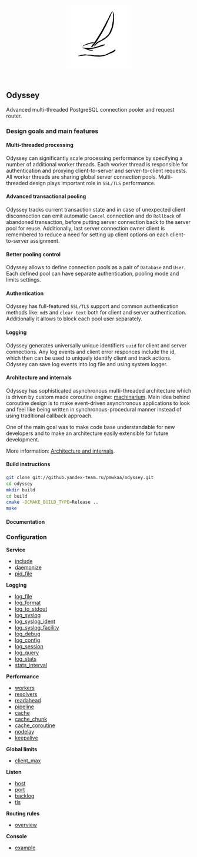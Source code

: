 <p align="center">
	<img src="documentation/odyssey.png" width="35%" height="35%" /><br>
</p>
<br>

## Odyssey

Advanced multi-threaded PostgreSQL connection pooler and request router.

### Design goals and main features

#### Multi-threaded processing

Odyssey can significantly scale processing performance by
specifying a number of additional worker threads. Each worker thread is
responsible for authentication and proxying client-to-server and server-to-client
requests. All worker threads are sharing global server connection pools.
Multi-threaded design plays important role in `SSL/TLS` performance.

#### Advanced transactional pooling

Odyssey tracks current transaction state and in case of unexpected client
disconnection can emit automatic `Cancel` connection and do `Rollback` of
abandoned transaction, before putting server connection back to
the server pool for reuse. Additionally, last server connection owner client
is remembered to reduce a need for setting up client options on each
client-to-server assignment.

#### Better pooling control

Odyssey allows to define connection pools as a pair of `Database` and `User`.
Each defined pool can have separate authentication, pooling mode and limits settings.

#### Authentication

Odyssey has full-featured `SSL/TLS` support and common authentication methods
like: `md5` and `clear text` both for client and server authentication.
Additionally it allows to block each pool user separately.

#### Logging

Odyssey generates universally unique identifiers `uuid` for client and server connections.
Any log events and client error responces include the id, which then can be used to
uniquely identify client and track actions. Odyssey can save log events into log file and
using system logger.

#### Architecture and internals

Odyssey has sophisticated asynchronous multi-threaded architecture which
is driven by custom made coroutine engine: [machinarium](https://github.yandex-team.ru/pmwkaa/odyssey/tree/master/third_party/machinarium).
Main idea behind coroutine design is to make event-driven asynchronous applications to look and feel
like being written in synchronous-procedural manner instead of using traditional
callback approach.

One of the main goal was to make code base understandable for new developers and
to make an architecture easily extensible for future development.

More information: [Architecture and internals](documentation/internals.md).

#### Build instructions

```sh
git clone git://github.yandex-team.ru/pmwkaa/odyssey.git
cd odyssey
mkdir build
cd build
cmake -DCMAKE_BUILD_TYPE=Release ..
make
```

#### Documentation

### Configuration

**Service**

* [include](https://github.yandex-team.ru/pmwkaa/odyssey/blob/master/documentation/configuration.md#include-string)
* [daemonize](https://github.yandex-team.ru/pmwkaa/odyssey/blob/master/documentation/configuration.md#daemonize-yesno)
* [pid\_file](https://github.yandex-team.ru/pmwkaa/odyssey/blob/master/documentation/configuration.md#pid_file-string)

**Logging**

* [log\_file](https://github.yandex-team.ru/pmwkaa/odyssey/blob/master/documentation/configuration.md#log_file-string)
* [log\_format](https://github.yandex-team.ru/pmwkaa/odyssey/blob/master/documentation/configuration.md#log_format-string)
* [log\_to\_stdout](https://github.yandex-team.ru/pmwkaa/odyssey/blob/master/documentation/configuration.md#log_to_stdout-yesno)
* [log\_syslog](https://github.yandex-team.ru/pmwkaa/odyssey/blob/master/documentation/configuration.md#log_syslog-yesno)
* [log\_syslog\_ident](https://github.yandex-team.ru/pmwkaa/odyssey/blob/master/documentation/configuration.md#log_syslog_ident-string)
* [log\_syslog\_facility](https://github.yandex-team.ru/pmwkaa/odyssey/blob/master/documentation/configuration.md#log_syslog_facility-string)
* [log\_debug](https://github.yandex-team.ru/pmwkaa/odyssey/blob/master/documentation/configuration.md#log_debug-yesno)
* [log\_config](https://github.yandex-team.ru/pmwkaa/odyssey/blob/master/documentation/configuration.md#log_config-yesno)
* [log\_session](https://github.yandex-team.ru/pmwkaa/odyssey/blob/master/documentation/configuration.md#log_session-yesno)
* [log\_query](https://github.yandex-team.ru/pmwkaa/odyssey/blob/master/documentation/configuration.md#log_query-yesno)
* [log\_stats](https://github.yandex-team.ru/pmwkaa/odyssey/blob/master/documentation/configuration.md#log_stats-yesno)
* [stats\_interval](https://github.yandex-team.ru/pmwkaa/odyssey/blob/master/documentation/configuration.md#stats_interval-integer)

**Performance**

* [workers](https://github.yandex-team.ru/pmwkaa/odyssey/blob/master/documentation/configuration.md#workers-integer)
* [resolvers](https://github.yandex-team.ru/pmwkaa/odyssey/blob/master/documentation/configuration.md#resolvers-integer)
* [readahead](https://github.yandex-team.ru/pmwkaa/odyssey/blob/master/documentation/configuration.md#readahead-integer)
* [pipeline](https://github.yandex-team.ru/pmwkaa/odyssey/blob/master/documentation/configuration.md#pipeline-integer)
* [cache](https://github.yandex-team.ru/pmwkaa/odyssey/blob/master/documentation/configuration.md#cache-integer)
* [cache\_chunk](https://github.yandex-team.ru/pmwkaa/odyssey/blob/master/documentation/configuration.md#cache_chunk-integer)
* [cache\_coroutine](https://github.yandex-team.ru/pmwkaa/odyssey/blob/master/documentation/configuration.md#cache_coroutine-integer)
* [nodelay](https://github.yandex-team.ru/pmwkaa/odyssey/blob/master/documentation/configuration.md#nodelay-yesno)
* [keepalive](https://github.yandex-team.ru/pmwkaa/odyssey/blob/master/documentation/configuration.md#keepalive-integer)

**Global limits**

* [client\_max](https://github.yandex-team.ru/pmwkaa/odyssey/blob/master/documentation/configuration.md#client_max-integer)

**Listen**

* [host](https://github.yandex-team.ru/pmwkaa/odyssey/blob/master/documentation/configuration.md#host-string)
* [port](https://github.yandex-team.ru/pmwkaa/odyssey/blob/master/documentation/configuration.md#port-integer)
* [backlog](https://github.yandex-team.ru/pmwkaa/odyssey/blob/master/documentation/configuration.md#backlog-integer)
* [tls](https://github.yandex-team.ru/pmwkaa/odyssey/blob/master/documentation/configuration.md#tls-string)

**Routing rules**

* [overview](https://github.yandex-team.ru/pmwkaa/odyssey/blob/master/documentation/configuration.md#routing-rules)

**Console**

* [example](https://github.yandex-team.ru/pmwkaa/odyssey/blob/master/documentation/configuration.md#admin-console)
